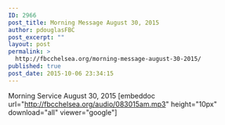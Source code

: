 ```yaml
---
ID: 2966
post_title: Morning Message August 30, 2015
author: pdouglasFBC
post_excerpt: ""
layout: post
permalink: >
  http://fbcchelsea.org/morning-message-august-30-2015/
published: true
post_date: 2015-10-06 23:34:15
---
```

Morning Service August 30, 2015 [embeddoc url="http://fbcchelsea.org/audio/083015am.mp3" height="10px" download="all" viewer="google"]
